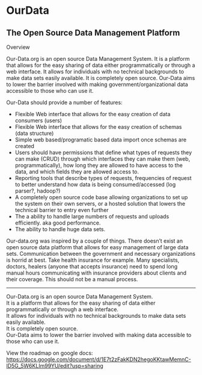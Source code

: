 # OurData

## The Open Source Data Management Platform
Overview

Our-Data.org is an open source Data Management System.  It is a platform that allows for the easy sharing of data either programmatically or through a web interface.  It allows for individuals with no technical backgrounds to make data sets easily available.  It is completely open source.  Our-Data aims to lower the barrier involved with making government/organizational data accessible to those who can use it.

Our-Data should provide a number of features:

- Flexible Web interface that allows for the easy creation of data consumers (users)
- Flexible Web interface that allows for the easy creation of schemas (data structure)
- Simple web based/programatic based data import once schemas are created
- Users should have permissions that define what types of requests they can make (CRUD) through which interfaces they can make them (web, programmatically), how long they are allowed to have access to the data, and which fields they are allowed access to.
- Reporting tools that describe types of requests, frequencies of request to better understand how data is being consumed/accessed (log parser?, hadoop?)
- A completely open source code base allowing organizations to set up the system on their own servers, or a hosted solution that lowers the technical barrier to entry even further
- The a ability to handle large numbers of requests and uploads efficiently. aka good performance.
- The ability to handle huge data sets.


Our-data.org was inspired by a couple of things.  There doesn’t exist an open source data platform that allows for easy management of large data sets.  Communication between the government and necessary organizations is horrid at best.  Take health insurance for example.  Many specialists, doctors, healers (anyone that accepts insurance) need to spend long manual hours communicating with insurance providers about clients and their coverage.  This should not be a manual process.

---
Our-Data.org is an open source Data Management System.  
It is a platform that allows for the easy sharing of data either programmatically or through a web interface.  
It allows for individuals with no technical backgrounds to make data sets easily available.  
It is completely open source.  
Our-Data aims to lower the barrier involved with making data accessible to those who can use it.


View the roadmap on google docs:
https://docs.google.com/document/d/1E7t2zFakKDN2hegoKKtawMemnC-lD5G_5W6KLIm99YU/edit?usp=sharing
